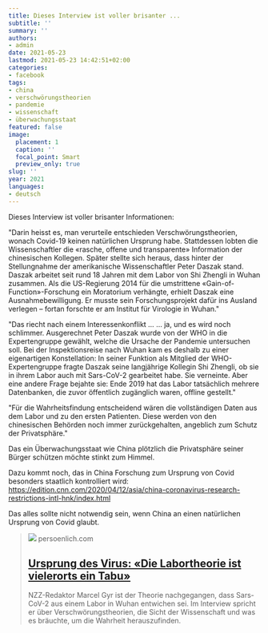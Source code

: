 ```yaml
---
title: Dieses Interview ist voller brisanter ...
subtitle: ''
summary: ''
authors:
- admin
date: 2021-05-23
lastmod: 2021-05-23 14:42:51+02:00
categories:
- facebook
tags:
- china
- verschwörungstheorien
- pandemie
- wissenschaft
- überwachungsstaat
featured: false
image:
  placement: 1
  caption: ''
  focal_point: Smart
  preview_only: true
slug: ''
year: 2021
languages:
- deutsch
---
```


Dieses Interview ist voller brisanter Informationen:

"Darin heisst es, man verurteile entschieden Verschwörungstheorien, wonach Covid-19 keinen natürlichen Ursprung habe. Stattdessen lobten die Wissenschaftler die «rasche, offene und transparente» Information der chinesischen Kollegen. Später stellte sich heraus, dass hinter der Stellungnahme der amerikanische Wissenschaftler Peter Daszak stand. Daszak arbeitet seit rund 18 Jahren mit dem Labor von Shi Zhengli in Wuhan zusammen. Als die US-Regierung 2014 für die umstrittene «Gain-of-Function»-Forschung ein Moratorium verhängte, erhielt Daszak eine Ausnahmebewilligung. Er musste sein Forschungsprojekt dafür ins Ausland verlegen – fortan forschte er am Institut für Virologie in Wuhan."

"Das riecht nach einem Interessenkonflikt …
… ja, und es wird noch schlimmer. Ausgerechnet Peter Daszak wurde von der WHO in die Expertengruppe gewählt, welche die Ursache der Pandemie untersuchen soll. Bei der Inspektionsreise nach Wuhan kam es deshalb zu einer eigenartigen Konstellation: In seiner Funktion als Mitglied der WHO-Expertengruppe fragte Daszak seine langjährige Kollegin Shi Zhengli, ob sie in ihrem Labor auch mit Sars-CoV-2 gearbeitet habe. Sie verneinte. Aber eine andere Frage bejahte sie: Ende 2019 hat das Labor tatsächlich mehrere Datenbanken, die zuvor öffentlich zugänglich waren, offline gestellt."

"Für die Wahrheitsfindung entscheidend wären die vollständigen Daten aus dem Labor und zu den ersten Patienten. Diese werden von den chinesischen Behörden noch immer zurückgehalten, angeblich zum Schutz der Privatsphäre."

Das ein Überwachungsstaat wie China plötzlich die Privatsphäre seiner Bürger schützen möchte stinkt zum Himmel. 

Dazu kommt noch, das in China Forschung zum Ursprung von Covid besonders staatlich kontrolliert wird: https://edition.cnn.com/2020/04/12/asia/china-coronavirus-research-restrictions-intl-hnk/index.html

Das alles sollte nicht notwendig sein, wenn China an einen natürlichen Ursprung von Covid glaubt.
> [![](https://www.persoenlich.com/sites/default/files/die-labortheorie-ist-vielerorts-ein-tabu-7568.jpg)](https://www.persoenlich.com/gesellschaft/die-labortheorie-ist-vielerorts-ein-tabu)
> persoenlich.com
> ## [Ursprung des Virus: «Die Labortheorie ist vielerorts ein Tabu»](https://www.persoenlich.com/gesellschaft/die-labortheorie-ist-vielerorts-ein-tabu)
>
>NZZ-Redaktor Marcel Gyr ist der Theorie nachgegangen, dass Sars-CoV-2 aus einem Labor in Wuhan entwichen sei. Im Interview spricht er über Verschwörungstheorien, die Sicht der Wissenschaft und was es bräuchte, um die Wahrheit herauszufinden.